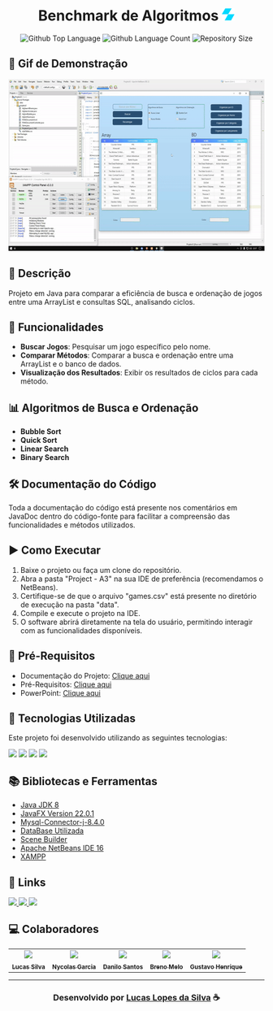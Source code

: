 <h1 align="center">
  Benchmark de Algoritmos <img width="25px" src="https://raw.githubusercontent.com/EvanderInacio/Portfolio/73b9d0b179efc28c26d11e8d44570901d6f8b520/public/icon.svg"/>
</h1>

<p align="center">
  <img alt="Github Top Language" src="https://img.shields.io/github/languages/top/eolucass/Benchmark-de-Algoritmos-A3?color=00FFFB">
  <img alt="Github Language Count" src="https://img.shields.io/github/languages/count/eolucass/Benchmark-de-Algoritmos-A3?color=00FFFB">
  <img alt="Repository Size" src="https://img.shields.io/github/repo-size/eolucass/Benchmark-de-Algoritmos-A3?color=00FFFB">
</p>

## 🎥 Gif de Demonstração

<p align="center">
  <img src="Project - A3/assets/to-readme/gif-demonstracao.gif" width="600" height="338">
</p>

## 📝 Descrição

Projeto em Java para comparar a eficiência de busca e ordenação de jogos entre uma ArrayList e consultas SQL, analisando ciclos.

## 🔧 Funcionalidades

- **Buscar Jogos**: Pesquisar um jogo específico pelo nome.
- **Comparar Métodos**: Comparar a busca e ordenação entre uma ArrayList e o banco de dados.
- **Visualização dos Resultados**: Exibir os resultados de ciclos para cada método.

## 📊 Algoritmos de Busca e Ordenação

- **Bubble Sort**
- **Quick Sort**
- **Linear Search**
- **Binary Search**

## 🛠 Documentação do Código

Toda a documentação do código está presente nos comentários em JavaDoc dentro do código-fonte para facilitar a compreensão das funcionalidades e métodos utilizados.

## ▶️ Como Executar

1. Baixe o projeto ou faça um clone do repositório.
2. Abra a pasta "Project - A3" na sua IDE de preferência (recomendamos o NetBeans).
3. Certifique-se de que o arquivo "games.csv" está presente no diretório de execução na pasta "data".
4. Compile e execute o projeto na IDE.
5. O software abrirá diretamente na tela do usuário, permitindo interagir com as funcionalidades disponíveis.

## 📝 Pré-Requisitos 

- Documentação do Projeto: <a href="https://docs.google.com/document/d/1yQKc22IEB7giy-7p7YFWQ4cH8sxCx3jOVY9yD0VcSVg/edit?usp=sharing" target="_blank"> Clique aqui </a>
- Pré-Requisitos: <a href="https://mediacdns3.ulife.com.br/PAT/Upload/3681712/EDAAA3EspecificaodoProjeto_20240415180358.pdf" target="_blank"> Clique aqui </a>  
- PowerPoint: <a href="https://docs.google.com/presentation/d/1cJ4jwU6Af-JJjkmCRTEW3eIh2bq3Q88mn4mYj5nMqqg/edit?usp=sharing" target="_blank"> Clique aqui </a>  

## 🚀 Tecnologias Utilizadas

Este projeto foi desenvolvido utilizando as seguintes tecnologias:

  <a href="https://github.com/eoLucasS" target="_blank"><img src="https://img.shields.io/badge/java-323330?style=for-the-badge&logo=java&logoColor=00FFFB" target="_blank"></a>
  <a href="https://github.com/eoLucasS" target="_blank"><img src="https://img.shields.io/badge/Java%20JDK%208u202-323330?style=for-the-badge&logo=java&logoColor=00FFFB" target="_blank"></a>
  <a href="https://github.com/eoLucasS" target="_blank"><img src="https://img.shields.io/badge/javafx-323330?style=for-the-badge&logo=javafx&logoColor=00FFFB" target="_blank"></a>
  <a href="https://github.com/eoLucasS" target="_blank"><img src="https://img.shields.io/badge/mysql-323330?style=for-the-badge&logo=mysql&logoColor=00FFFB" target="_blank"></a>

## 📚 Bibliotecas e Ferramentas

- [Java JDK 8](https://www.oracle.com/br/java/technologies/javase/javase8-archive-downloads.html)
- [JavaFX Version 22.0.1](https://download2.gluonhq.com/openjfx/22.0.1/openjfx-22.0.1_windows-x64_bin-sdk.zip)
- [Mysql-Connector-j-8.4.0](https://cdn.discordapp.com/attachments/1197660245556732095/1251681287312379955/mysql-connector-j-8.4.0.rar?ex=666f768a&is=666e250a&hm=371dfcb0553d9bc638a1ad79189f46b03b6da60b1c38d6c845950ce64fd5bf27&)
- [DataBase Utilizada](https://cdn.discordapp.com/attachments/1197660245556732095/1251688815114977332/games_db.sql?ex=666f7d8c&is=666e2c0c&hm=645e0aba16251717bef22ad6ef1fa84dcac52f6fbf28303a01803a90601cb8ac&)
- [Scene Builder](https://download2.gluonhq.com/scenebuilder/21.0.0/install/win/SceneBuilder-21.0.0.msi)
- [Apache NetBeans IDE 16](https://archive.apache.org/dist/netbeans/netbeans-installers/16/Apache-NetBeans-16-bin-windows-x64.exe)
- [XAMPP](http://sourceforge.net/projects/xampp/files/)

## 🔗 Links

<p align="left">

 <a href="https://www.linkedin.com/in/lucaslopesdasilva/" alt="Linkedin">
  <img src="https://img.shields.io/badge/-Linkedin-000?style=for-the-badge&logo=Linkedin&logoColor=0A66C2&link=https://www.linkedin.com/in/lucaslopesdasilva/"/> 
 </a>
  
 <a href="https://twitter.com/eoLucasS114" alt="Twitter">
  <img src="https://img.shields.io/badge/-Twitter-000?style=for-the-badge&logo=Twitter&logoColor=1DA1F2&link=https://twitter.com/eoLucasS114"/> 
 </a>

 <a href="https://portfolio-lucaslopes.vercel.app/" alt="Portfolio">
  <img src="https://img.shields.io/badge/my_portfolio-000?style=for-the-badge&logo=ko-fi&logoColor=FFF&link=https://portfolio-lucaslopes.vercel.app/"/>
 </a>

 </p>
 
## 💻 Colaboradores<br>
<table>
  <tr>
    <td align="center">
      <a href="https://www.linkedin.com/in/lucaslopesdasilva/">
        <img src="https://media.licdn.com/dms/image/D4D03AQGhKFQlheZCnQ/profile-displayphoto-shrink_800_800/0/1694812521940?e=1719446400&v=beta&t=OD6N7c7fNUHNPKp8R5y02gpVE00vwO0W-q0SIJhNaa4" width="100px;" /><br>
        <sub>
          <b>Lucas Silva</b>
        </sub>
      </a>
    </td>
    <td align="center">
      <a href="https://www.linkedin.com/in/nycolasagrgarcia/">
        <img src="https://media.licdn.com/dms/image/C4E03AQHp2s4N73dbEA/profile-displayphoto-shrink_800_800/0/1658261108787?e=1719446400&v=beta&t=sbktJy5YtTzVpkyyTswHz6s1IUZB6Wk01jfiVbvGqOo" width="100px;" /><br>
        <sub>
          <b>Nycolas Garcia</b>
        </sub>
      </a>
    </td>
    <td align="center">
      <a href="https://www.linkedin.com/in/danilodoes/">
        <img src="https://avatars.githubusercontent.com/u/110133245?v=4" width="100px;" /><br>
        <sub>
          <b>Danilo Santos</b>
        </sub>
      </a>
    </td>
        <td align="center">
      <a href="https://www.linkedin.com/in/breno-melo-53822a20a/">
        <img src="https://media.licdn.com/dms/image/D4E35AQHv4m8boIwRZA/profile-framedphoto-shrink_800_800/0/1643902235318?e=1718895600&v=beta&t=z9K2M3QhCLCkZ0W5fQbPBm3ZAvsuTm5H7U1H3gfWk3Q" width="100px;" /><br>
        <sub>
          <b>Breno Melo</b>
        </sub>
      </a>
    </td>
        <td align="center">
      <a href="https://www.linkedin.com/in/gustavo-henrique-dev/">
        <img src="https://media.licdn.com/dms/image/C4D03AQE0q_4_mg4MSA/profile-displayphoto-shrink_800_800/0/1658787057420?e=1719446400&v=beta&t=0grb0SuIoxXvoFzk4OIGys7R5aFIKEAYOq9fskgf-g0" width="100px;" /><br>
        <sub>
          <b>Gustavo Henrique</b>
        </sub>
      </a>
    </td>
  </tr>
</table>

-----

<h3 align="center"> Desenvolvido por <a href="https://www.linkedin.com/in/lucaslopesdasilva/">Lucas Lopes da Silva</a> ☕</h3>